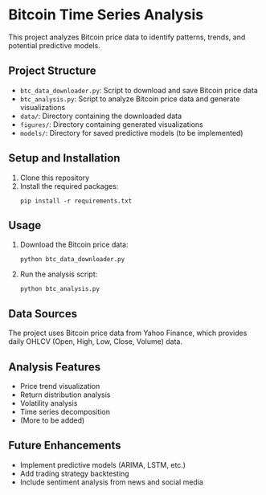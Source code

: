 # Bitcoin Time Series Analysis

This project analyzes Bitcoin price data to identify patterns, trends, and potential predictive models.

## Project Structure

- `btc_data_downloader.py`: Script to download and save Bitcoin price data
- `btc_analysis.py`: Script to analyze Bitcoin price data and generate visualizations
- `data/`: Directory containing the downloaded data
- `figures/`: Directory containing generated visualizations
- `models/`: Directory for saved predictive models (to be implemented)

## Setup and Installation

1. Clone this repository
2. Install the required packages:
   ```
   pip install -r requirements.txt
   ```

## Usage

1. Download the Bitcoin price data:
   ```
   python btc_data_downloader.py
   ```

2. Run the analysis script:
   ```
   python btc_analysis.py
   ```

## Data Sources

The project uses Bitcoin price data from Yahoo Finance, which provides daily OHLCV (Open, High, Low, Close, Volume) data.

## Analysis Features

- Price trend visualization
- Return distribution analysis
- Volatility analysis
- Time series decomposition
- (More to be added)

## Future Enhancements

- Implement predictive models (ARIMA, LSTM, etc.)
- Add trading strategy backtesting
- Include sentiment analysis from news and social media 